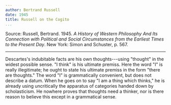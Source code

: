 ```yaml
---
author: Bertrand Russell
date: 1945
title: Russell on the Cogito
...
```


Source: Russell, Bertrand. 1945. *A History of Western Philosophy And
Its Connection with Political and Social Circumstances from the Earliest
Times to the Present Day*. New York: Simon and Schuster, p. 567.

* * * * *

Descartes's indubitable facts are his own thoughts---using "thought" in
the widest possible sense. "I think" is his ultimate premiss. Here the
word "I" is really illegitimate; he ought to state his ultimate premiss
in the form "there are thoughts." The word "I" is grammatically
convenient, but does not describe a datum. When he goes on to say "I am
a thing which thinks," he is already using uncritically the apparatus of
categories handed down by scholasticism. He nowhere proves that thoughts
need a thinker, nor is there reason to believe this except in a
grammatical sense.
